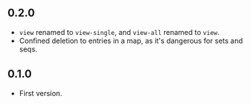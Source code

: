 0.2.0
-----

* `view` renamed to `view-single`, and `view-all` renamed to `view`.
* Confined deletion to entries in a map, as it's dangerous for sets and seqs.

0.1.0
-----

* First version.
